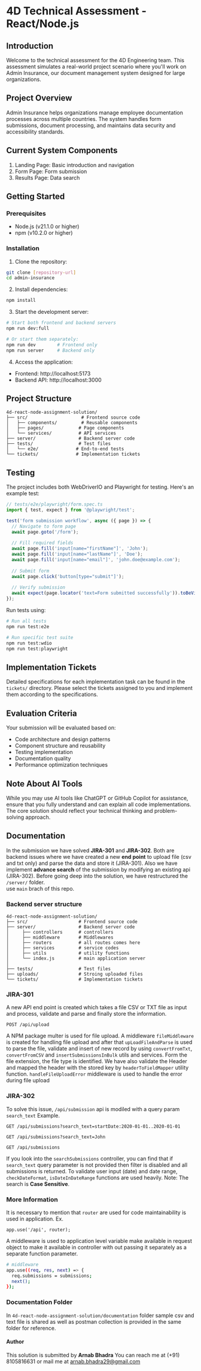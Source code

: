 <!---  
Welcome to our technical assessment!  
We see you've found our hidden message - you're already showing great attention to detail!  
To acknowledge this discovery, feel free to add your favorite programming meme in the **Documentation** section.  
We love seeing personality shine through! 😊  
-->  

# 4D Technical Assessment - React/Node.js

## Introduction

Welcome to the technical assessment for the 4D Engineering team. This assessment simulates a real-world project scenario where you'll work on Admin Insurance, our document management system designed for large organizations.

## Project Overview

Admin Insurance helps organizations manage employee documentation processes across multiple countries. The system handles form submissions, document processing, and maintains data security and accessibility standards.

## Current System Components

1. Landing Page: Basic introduction and navigation
2. Form Page: Form submission 
3. Results Page: Data search

## Getting Started

### Prerequisites
- Node.js (v21.1.0 or higher)
- npm (v10.2.0 or higher)

### Installation
1. Clone the repository:
```bash
git clone [repository-url]
cd admin-insurance
```

2. Install dependencies:
```bash
npm install
```

3. Start the development server:
```bash
# Start both frontend and backend servers
npm run dev:full

# Or start them separately:
npm run dev        # Frontend only
npm run server     # Backend only
```

4. Access the application:
- Frontend: http://localhost:5173
- Backend API: http://localhost:3000

## Project Structure
```
4d-react-node-assignment-solution/
├── src/                    # Frontend source code
│   ├── components/         # Reusable components
│   ├── pages/             # Page components
│   └── services/          # API services
├── server/                # Backend server code
├── tests/                 # Test files
│   └── e2e/              # End-to-end tests
└── tickets/              # Implementation tickets
```

## Testing

The project includes both WebDriverIO and Playwright for testing. Here's an example test:

```typescript
// tests/e2e/playwright/form.spec.ts
import { test, expect } from '@playwright/test';

test('form submission workflow', async ({ page }) => {
  // Navigate to form page
  await page.goto('/form');
  
  // Fill required fields
  await page.fill('input[name="firstName"]', 'John');
  await page.fill('input[name="lastName"]', 'Doe');
  await page.fill('input[name="email"]', 'john.doe@example.com');
  
  // Submit form
  await page.click('button[type="submit"]');
  
  // Verify submission
  await expect(page.locator('text=Form submitted successfully')).toBeVisible();
});
```

Run tests using:
```bash
# Run all tests
npm run test:e2e

# Run specific test suite
npm run test:wdio
npm run test:playwright
```

## Implementation Tickets

Detailed specifications for each implementation task can be found in the `tickets/` directory. Please select the tickets assigned to you and implement them according to the specifications.

## Evaluation Criteria

Your submission will be evaluated based on:
- Code architecture and design patterns
- Component structure and reusability
- Testing implementation
- Documentation quality
- Performance optimization techniques

## Note About AI Tools

While you may use AI tools like ChatGPT or GitHub Copilot for assistance, ensure that you fully understand and can explain all code implementations. The core solution should reflect your technical thinking and problem-solving approach.

## Documentation  
  In the submission we have solved **JIRA-301** and **JIRA-302**. Both are backend issues where we have created a new **end point** to upload file (csv and txt only) and parse the data and store it (JIRA-301). Also we have implement **advance search** of the submission by modifying an existing api (JIRA-302). Before going deep into the solution, we have restructured the `/server/` folder.  
  use `main` brach of this repo.
  ### Backend server structure
 ``` 
4d-react-node-assignment-solution/
├── src/                   # Frontend source code
├── server/                # Backend server code
│     ├── controllers      # controllers
│     ├── middleware       # Middlewares
│     ├── routers          # all routes comes here
│     ├── services         # service codes
│     ├── utils            # utility functions 
│     └── index.js         # main application server
│ 
├── tests/                 # Test files
├── uploads/               # Stroing uploaded files
└── tickets/               # Implementation tickets
```

### JIRA-301
  A new API end point is created which takes a file CSV or TXT file as input and process, validate and parse and finally store the information.
  ```
  POST /api/upload
  ```

  A NPM package multer is used for file upload.
  A middleware `fileMiddleware` is created for handling file upload and after that `upLoadFileAndParse` is used to parse the file, validate and insert of new record by using `convertFromTxt`, `convertFromCSV` and `insertSubmissionsInBulk` utils and services.
  Form the file extension, the file type is identified.
  We have also validate the Header and mapped the header with the stored key by `headerToFieldMapper` utility function.
  `handleFileUploadError` middleware is used to handle the error during file upload

### JIRA-302
  To solve this issue, ```/api/submission``` api is modiled with a query param `search_text`
  Example.
  ```
  GET /api/submissions?search_text=startDate:2020-01-01..2020-01-01

  GET /api/submissions?search_text=John

  GET /api/submissions
  ``` 
  If you look into the `searchSubmissions` controller, you can find that if `search_text` query parameter is not provided then filter is disabled and all submissions is returned.
  To validate user input (date) and date range, `checkDateFormat`, `isDateInDateRange` functions are used heavily. 
  Note: The search is **Case Sensitive**.
  ### More Information
  It is necessary to mention that `router` are used for code maintainability is used in application. Ex.
  ```
  app.use('/api', router);
  ```
  A middleware is used to application level variable make available in request object to make it available in controller with out passing it separately as a separate function parameter.

  ``` bash
  # middleware
  app.use((req, res, next) => {
    req.submissions = submissions;
    next();
  });
  ```
### Documentation Folder
In `4d-react-node-assignment-solution/documentation` folder sample csv and text file is shared as well as postman collection is provided in the same folder for reference.

#### Author
This solution is submitted by **Arnab Bhadra**
You can reach me at (+91) 8105816631 or mail me at arnab.bhadra29@gmail.com


  

